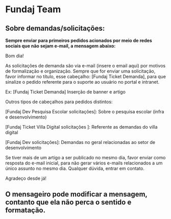 # Fundaj Team

## Sobre demandas/solicitações:

**Sempre enviar para primeiros pedidos acionados por meio de redes sociais que não sejam e-mail, a mensagem abaixo:**

Bom dia!

As solicitações de demanda são via e-mail (insere o email aqui) por motivos de formalização e organização. 
Sempre que for enviar uma solicitação, favor informar no título, esse cabeçalho: [Fundaj Ticket Demanda], para que sinalize o pedido referente para o suporte ao usuário no portal e intranet.

Ex: [Fundaj Ticket Demanda] Inserção de banner e artigo

Outros tipos de cabeçalhos para pedidos distintos:

[Fundaj Dev Pesquisa Escolar solicitações]: Sobre o pesquisa escolar (infra e desenvolvimento)

[Fundaj Ticket Villa Digital solicitações ]: Referente as demandas do villa digital

[Fundaj Dev solicitações]: Demandas no geral relacionadas ao setor de desenvolvimento


Se tiver mais de um artigo a ser publicado no mesmo dia, favor enviar como resposta do e-mail inicial, para não gerar vários e-mails relacionados a um único assunto no mesmo dia. Qualquer dúvida, entrar em contato.

Agradeço desde já!

## O mensageiro pode modificar a mensagem, contanto que ela não perca o sentido e formatação.
